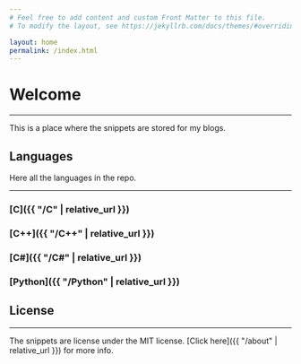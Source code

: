 ```yaml
---
# Feel free to add content and custom Front Matter to this file.
# To modify the layout, see https://jekyllrb.com/docs/themes/#overriding-theme-defaults

layout: home
permalink: /index.html
---
```


# Welcome

---

This is a place where the snippets are stored for my blogs.

## Languages

Here all the languages in the repo.

---

### [C]({{ "/C" | relative_url }})

### [C++]({{ "/C++" | relative_url }})

### [C#]({{ "/C#" | relative_url }})

### [Python]({{ "/Python" | relative_url }})

## License

---

The snippets are license under the MIT license. [Click here]({{ "/about" | relative_url }}) for more info.
